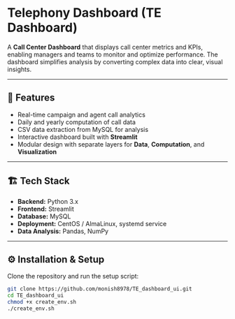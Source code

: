 # Telephony Dashboard (TE Dashboard)

A **Call Center Dashboard** that displays call center metrics and KPIs, enabling managers and teams to monitor and optimize performance. The dashboard simplifies analysis by converting complex data into clear, visual insights.

---

## 🚀 Features

- Real-time campaign and agent call analytics  
- Daily and yearly computation of call data  
- CSV data extraction from MySQL for analysis  
- Interactive dashboard built with **Streamlit**  
- Modular design with separate layers for **Data**, **Computation**, and **Visualization**

---

## 🏗️ Tech Stack

- **Backend:** Python 3.x  
- **Frontend:** Streamlit  
- **Database:** MySQL  
- **Deployment:** CentOS / AlmaLinux, systemd service  
- **Data Analysis:** Pandas, NumPy  

---

## ⚙️ Installation & Setup

Clone the repository and run the setup script:

```bash
git clone https://github.com/monish8978/TE_dashboard_ui.git
cd TE_dashboard_ui
chmod +x create_env.sh
./create_env.sh
